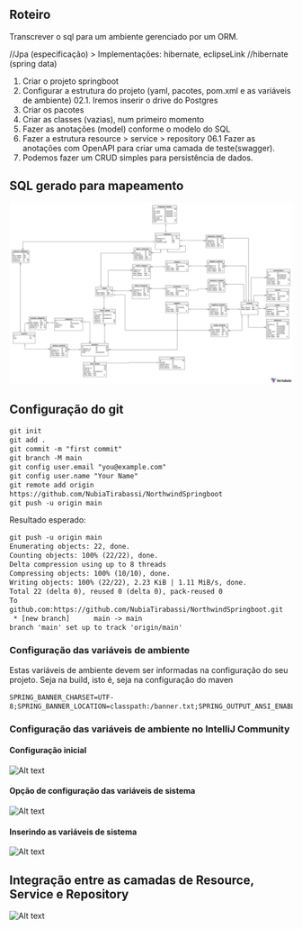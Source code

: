 ## Roteiro
Transcrever o sql para um ambiente gerenciado por um ORM.

//Jpa (especificação) > Implementações: hibernate, eclipseLink
//hibernate (spring data)

01. Criar o projeto springboot
02. Configurar a estrutura do projeto (yaml, pacotes, pom.xml e as variáveis de ambiente)
    02.1. Iremos inserir o drive do Postgres
03. Criar os pacotes
04. Criar as classes (vazias), num primeiro momento
05. Fazer as anotações (model) conforme o modelo do SQL
06. Fazer a estrutura resource > service > repository
    06.1 Fazer as anotações com OpenAPI para criar uma camada de teste(swagger).
07. Podemos fazer um CRUD simples para persistência de dados.

## SQL gerado para mapeamento
![Projeto NorthWind E-Commerce](./src/main/resources/doc/northwind-v1-2024-04-04_18-54.svg "Title")


## Configuração do git
```shell
git init
git add .
git commit -m "first commit"
git branch -M main
git config user.email "you@example.com"
git config user.name "Your Name"
git remote add origin https://github.com/NubiaTirabassi/NorthwindSpringboot
git push -u origin main
```

Resultado esperado:

```shell
git push -u origin main
Enumerating objects: 22, done.
Counting objects: 100% (22/22), done.
Delta compression using up to 8 threads
Compressing objects: 100% (10/10), done.
Writing objects: 100% (22/22), 2.23 KiB | 1.11 MiB/s, done.
Total 22 (delta 0), reused 0 (delta 0), pack-reused 0
To github.com:https://github.com/NubiaTirabassi/NorthwindSpringboot.git
 * [new branch]      main -> main
branch 'main' set up to track 'origin/main'
```

### Configuração das variáveis de ambiente
Estas variáveis de ambiente devem ser informadas na configuração do seu projeto.
Seja na build, isto é, seja na configuração do maven

```
SPRING_BANNER_CHARSET=UTF-8;SPRING_BANNER_LOCATION=classpath:/banner.txt;SPRING_OUTPUT_ANSI_ENABLE=always
```

### Configuração das variáveis de ambiente no IntelliJ Community
#### Configuração inicial
![Alt text](./src/main/resources/doc/image/config01.png)
#### Opção de configuração das variáveis de sistema
![Alt text](./src/main/resources/doc/image/config02.png)
#### Inserindo as variáveis de sistema
![Alt text](./src/main/resources/doc/image/config03.png)

## Integração entre as camadas de Resource, Service e Repository
![Alt text](./src/main/resources/doc/image/ipog-back-end-2-2024-1-03-springboot-em-camadas.drawio.png)